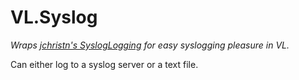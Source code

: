 # VL.Syslog

_Wraps [jchristn's SyslogLogging](https://github.com/jchristn/LoggingModule) for easy syslogging pleasure in VL._

Can either log to a syslog server or a text file.